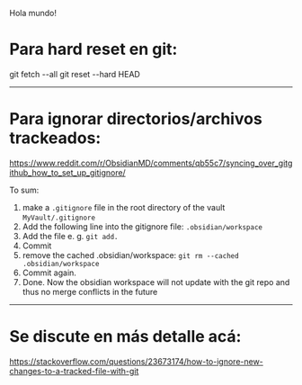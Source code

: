 Hola mundo!

# Para hard reset en git:
git fetch --all
git reset --hard HEAD


---

# Para ignorar directorios/archivos trackeados:

https://www.reddit.com/r/ObsidianMD/comments/qb55c7/syncing_over_gitgithub_how_to_set_up_gitignore/

To sum:

1.  make a `.gitignore` file in the root directory of the vault `MyVault/.gitignore`
2.  Add the following line into the gitignore file: `.obsidian/workspace`
3.  Add the file e. g. `git add.`
4.  Commit
5.  remove the cached .obsidian/workspace: `git rm --cached .obsidian/workspace`
6.  Commit again.
7.  Done. Now the obsidian workspace will not update with the git repo and thus no merge conflicts in the future

---

# Se discute en más detalle acá:

https://stackoverflow.com/questions/23673174/how-to-ignore-new-changes-to-a-tracked-file-with-git